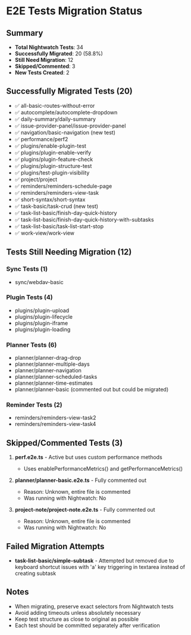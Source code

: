# E2E Tests Migration Status

## Summary

- **Total Nightwatch Tests**: 34
- **Successfully Migrated**: 20 (58.8%)
- **Still Need Migration**: 12
- **Skipped/Commented**: 3
- **New Tests Created**: 2

## Successfully Migrated Tests (20)

- ✅ all-basic-routes-without-error
- ✅ autocomplete/autocomplete-dropdown
- ✅ daily-summary/daily-summary
- ✅ issue-provider-panel/issue-provider-panel
- ✅ navigation/basic-navigation (new test)
- ✅ performance/perf2
- ✅ plugins/enable-plugin-test
- ✅ plugins/plugin-enable-verify
- ✅ plugins/plugin-feature-check
- ✅ plugins/plugin-structure-test
- ✅ plugins/test-plugin-visibility
- ✅ project/project
- ✅ reminders/reminders-schedule-page
- ✅ reminders/reminders-view-task
- ✅ short-syntax/short-syntax
- ✅ task-basic/task-crud (new test)
- ✅ task-list-basic/finish-day-quick-history
- ✅ task-list-basic/finish-day-quick-history-with-subtasks
- ✅ task-list-basic/task-list-start-stop
- ✅ work-view/work-view

## Tests Still Needing Migration (12)

### Sync Tests (1)

- sync/webdav-basic

### Plugin Tests (4)

- plugins/plugin-upload
- plugins/plugin-lifecycle
- plugins/plugin-iframe
- plugins/plugin-loading

### Planner Tests (6)

- planner/planner-drag-drop
- planner/planner-multiple-days
- planner/planner-navigation
- planner/planner-scheduled-tasks
- planner/planner-time-estimates
- planner/planner-basic (commented out but could be migrated)

### Reminder Tests (2)

- reminders/reminders-view-task2
- reminders/reminders-view-task4

## Skipped/Commented Tests (3)

1. **perf.e2e.ts** - Active but uses custom performance methods

   - Uses enablePerformanceMetrics() and getPerformanceMetrics()

2. **planner/planner-basic.e2e.ts** - Fully commented out

   - Reason: Unknown, entire file is commented
   - Was running with Nightwatch: No

3. **project-note/project-note.e2e.ts** - Fully commented out
   - Reason: Unknown, entire file is commented
   - Was running with Nightwatch: No

## Failed Migration Attempts

- **task-list-basic/simple-subtask** - Attempted but removed due to keyboard shortcut issues with 'a' key triggering in textarea instead of creating subtask

## Notes

- When migrating, preserve exact selectors from Nightwatch tests
- Avoid adding timeouts unless absolutely necessary
- Keep test structure as close to original as possible
- Each test should be committed separately after verification
